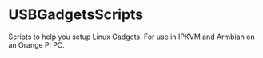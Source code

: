 # USBGadgetsScripts
Scripts to help you setup Linux Gadgets. For use in IPKVM and Armbian on an Orange Pi PC.
